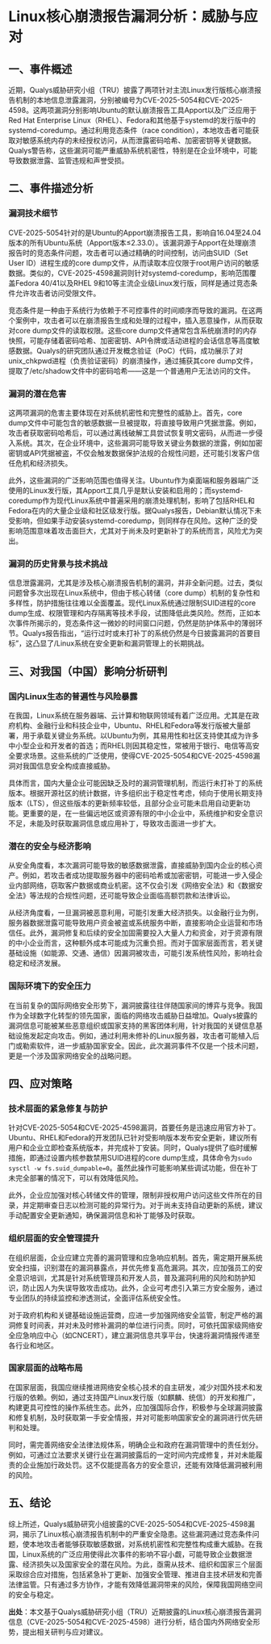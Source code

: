 # Linux核心崩溃报告漏洞分析：威胁与应对

## 一、事件概述

近期，Qualys威胁研究小组（TRU）披露了两项针对主流Linux发行版核心崩溃报告机制的本地信息泄露漏洞，分别被编号为CVE-2025-5054和CVE-2025-4598。这两项漏洞分别影响Ubuntu的默认崩溃报告工具Apport以及广泛应用于Red Hat Enterprise Linux（RHEL）、Fedora和其他基于systemd的发行版中的systemd-coredump。通过利用竞态条件（race condition），本地攻击者可能获取对敏感系统内存的未经授权访问，从而泄露密码哈希、加密密钥等关键数据。Qualys警告称，这些漏洞可能严重威胁系统机密性，特别是在企业环境中，可能导致数据泄露、监管违规和声誉受损。

## 二、事件描述分析

### 漏洞技术细节

CVE-2025-5054针对的是Ubuntu的Apport崩溃报告工具，影响自16.04至24.04版本的所有Ubuntu系统（Apport版本≤2.33.0）。该漏洞源于Apport在处理崩溃报告时的竞态条件问题，攻击者可以通过精确的时间控制，访问由SUID（Set User ID）进程生成的core dump文件，从而读取本应仅限于root用户访问的敏感数据。类似的，CVE-2025-4598漏洞则针对systemd-coredump，影响范围覆盖Fedora 40/41以及RHEL 9和10等主流企业级Linux发行版，同样是通过竞态条件允许攻击者访问受限文件。

竞态条件是一种由于系统行为依赖于不可控事件的时间顺序而导致的漏洞。在这两个案例中，攻击者可以在崩溃报告生成和处理的过程中，插入恶意操作，从而获取对core dump文件的读取权限。这些core dump文件通常包含系统崩溃时的内存快照，可能存储着密码哈希、加密密钥、API令牌或活动进程的会话信息等高度敏感数据。Qualys的研究团队通过开发概念验证（PoC）代码，成功展示了对unix_chkpwd进程（负责验证密码）的崩溃操作，通过捕获其core dump文件，提取了/etc/shadow文件中的密码哈希——这是一个普通用户无法访问的文件。

### 漏洞的潜在危害

这两项漏洞的危害主要体现在对系统机密性和完整性的威胁上。首先，core dump文件中可能包含的敏感数据一旦被提取，将直接导致用户凭据泄露。例如，攻击者获取密码哈希后，可以通过离线破解工具尝试恢复明文密码，从而进一步侵入系统。其次，在企业环境中，这些漏洞可能导致关键业务数据的泄露，例如加密密钥或API凭据被盗，不仅会触发数据保护法规的合规性问题，还可能引发客户信任危机和经济损失。

此外，这些漏洞的广泛影响范围也值得关注。Ubuntu作为桌面端和服务器端广泛使用的Linux发行版，其Apport工具几乎是默认安装和启用的；而systemd-coredump作为现代Linux系统中普遍采用的崩溃处理机制，影响了包括RHEL和Fedora在内的大量企业级和社区级发行版。据Qualys报告，Debian默认情况下未受影响，但如果手动安装systemd-coredump，则同样存在风险。这种广泛的受影响范围意味着攻击面巨大，尤其对于尚未及时更新补丁的系统而言，风险尤为突出。

### 漏洞的历史背景与技术挑战

信息泄露漏洞，尤其是涉及核心崩溃报告机制的漏洞，并非全新问题。过去，类似问题曾多次出现在Linux系统中，但由于核心转储（core dump）机制的复杂性和多样性，防护措施往往难以全面覆盖。现代Linux系统通过限制SUID进程的core dump生成、权限管理和内存隔离等技术手段，试图降低此类风险。然而，正如本次事件所揭示的，竞态条件这一微妙的时间窗口问题，仍然是防护体系中的薄弱环节。Qualys报告指出，“运行过时或未打补丁的系统仍然是今日披露漏洞的首要目标”，这凸显了/Linux系统在安全更新和漏洞管理上的长期挑战。

## 三、对我国（中国）影响分析研判

### 国内Linux生态的普遍性与风险暴露

在我国，Linux系统在服务器端、云计算和物联网领域有着广泛应用。尤其是在政府机构、金融行业和科技企业中，Ubuntu、RHEL和Fedora等发行版被大量部署，用于承载关键业务系统。以Ubuntu为例，其易用性和社区支持使其成为许多中小型企业和开发者的首选；而RHEL则因其稳定性，常被用于银行、电信等高安全要求场景。这些系统的广泛使用，使得CVE-2025-5054和CVE-2025-4598漏洞对我国信息安全构成直接威胁。

具体而言，国内大量企业可能因缺乏及时的漏洞管理机制，而运行未打补丁的系统版本。根据开源社区的统计数据，许多组织出于稳定性考虑，倾向于使用长期支持版本（LTS），但这些版本的更新频率较低，且部分企业可能未启用自动更新功能。更重要的是，在一些偏远地区或资源有限的中小企业中，系统维护和安全意识不足，未能及时获取漏洞信息或应用补丁，导致攻击面进一步扩大。

### 潜在的安全与经济影响

从安全角度看，本次漏洞可能导致的敏感数据泄露，直接威胁到国内企业的核心资产。例如，若攻击者成功提取服务器中的密码哈希或加密密钥，可能进一步入侵企业内部网络，窃取客户数据或商业机密。这不仅会引发《网络安全法》和《数据安全法》等法规的合规性问题，还可能导致企业面临高额罚款和法律诉讼。

从经济角度看，一旦漏洞被恶意利用，可能引发重大经济损失。以金融行业为例，服务器数据泄露可能导致用户资金被盗或系统服务中断，直接影响企业运营和市场信任。此外，漏洞修复和后续的安全加固需要投入大量人力和资金，对于资源有限的中小企业而言，这种额外成本可能成为沉重负担。而对于国家层面而言，若关键基础设施（如能源、交通、通信）因漏洞被攻击，可能引发系统性风险，影响社会稳定和经济发展。

### 国际环境下的安全压力

在当前复杂的国际网络安全形势下，漏洞披露往往伴随国家间的博弈与竞争。我国作为全球数字化转型的领先国家，面临的网络攻击威胁日益增加。Qualys披露的漏洞信息可能被某些恶意组织或国家支持的黑客团体利用，针对我国的关键信息基础设施发起定向攻击。例如，通过利用未修补的Linux服务器，攻击者可能植入后门或勒索软件，进一步威胁国家安全。因此，此次漏洞事件不仅是一个技术问题，更是一个涉及国家网络安全的战略问题。

## 四、应对策略

### 技术层面的紧急修复与防护

针对CVE-2025-5054和CVE-2025-4598漏洞，首要任务是迅速应用官方补丁。Ubuntu、RHEL和Fedora的开发团队已针对受影响版本发布安全更新，建议所有用户和企业立即检查系统版本，并完成补丁安装。同时，Qualys提供了临时缓解措施，即通过设置内核参数禁用SUID进程的core dump生成，具体命令为`sudo sysctl -w fs.suid_dumpable=0`。虽然此操作可能影响某些调试功能，但在补丁未完全部署的情况下，可以有效降低风险。

此外，企业应加强对核心转储文件的管理，限制非授权用户访问这些文件所在的目录，并定期审查日志以检测可能的异常行为。对于尚未支持自动更新的系统，建议手动配置安全更新通知，确保漏洞信息和补丁能够及时获取。

### 组织层面的安全管理提升

在组织层面，企业应建立完善的漏洞管理和应急响应机制。首先，需定期开展系统安全扫描，识别潜在的漏洞暴露点，并优先修复高危漏洞。其次，应加强员工的安全意识培训，尤其是针对系统管理员和开发人员，普及漏洞利用的风险和防护知识，防止因人为失误导致攻击成功。此外，企业可考虑引入第三方安全服务，通过专业团队的持续监控和渗透测试，全面评估系统安全性。

对于政府机构和关键基础设施运营商，应进一步加强网络安全监管，制定严格的漏洞修复时间表，并对未及时修补漏洞的单位进行问责。同时，可依托国家级网络安全应急响应中心（如CNCERT），建立漏洞信息共享平台，快速将漏洞情报传递至各行业和地区。

### 国家层面的战略布局

在国家层面，我国应继续推进网络安全核心技术的自主研发，减少对国外技术和发行版的依赖。例如，通过支持国产Linux发行版（如麒麟、统信）的开发和推广，构建更具可控性的操作系统生态。此外，应加强国际合作，积极参与全球漏洞披露和修复机制，及时获取第一手安全情报，并对可能影响国家安全的漏洞进行优先研判和处理。

同时，需完善网络安全法律法规体系，明确企业和政府在漏洞管理中的责任划分。例如，可通过立法要求关键行业在漏洞披露后的一定时间内完成修复，并对未能履责的企业施加行政处罚。这不仅能提高各方的安全意识，还能有效降低漏洞被利用的风险。

## 五、结论

综上所述，Qualys威胁研究小组披露的CVE-2025-5054和CVE-2025-4598漏洞，揭示了Linux核心崩溃报告机制中的严重安全隐患。这些漏洞通过竞态条件问题，使本地攻击者能够获取敏感数据，对系统机密性和完整性构成重大威胁。在我国，Linux系统的广泛应用使得此次事件的影响不容小觑，可能导致企业数据泄露、经济损失以及国家安全的潜在风险。为此，亟需从技术、组织和国家三个层面采取综合应对措施，包括紧急补丁更新、加强安全管理、推进自主技术研发和完善法律监管。只有通过多方协作，才能有效降低漏洞带来的风险，保障我国网络空间的安全与稳定。

**出处**：本文基于Qualys威胁研究小组（TRU）近期披露的Linux核心崩溃报告漏洞信息（CVE-2025-5054和CVE-2025-4598）进行分析，结合国内外网络安全形势，提出相关研判与应对建议。